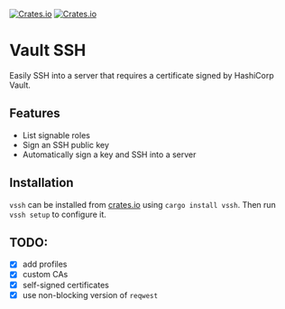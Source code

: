 [![Crates.io](https://img.shields.io/crates/d/vssh)](https://crates.io/crates/vssh)
[![Crates.io](https://img.shields.io/crates/v/vssh)](https://crates.io/crates/vssh)

# Vault SSH
Easily SSH into a server that requires a certificate signed by HashiCorp Vault.

## Features
- List signable roles
- Sign an SSH public key
- Automatically sign a key and SSH into a server

## Installation
`vssh` can be installed from [crates.io](https://crates.io) using `cargo install vssh`.
Then run `vssh setup` to configure it.

## TODO:
  - [x] add profiles
  - [x] custom CAs
  - [x] self-signed certificates
  - [x] use non-blocking version of `reqwest`
